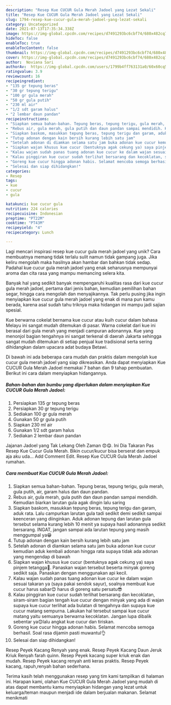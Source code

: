```yaml
---
description: "Resep Kue CUCUR Gula Merah Jadoel yang Lezat Sekali"
title: "Resep Kue CUCUR Gula Merah Jadoel yang Lezat Sekali"
slug: 1794-resep-kue-cucur-gula-merah-jadoel-yang-lezat-sekali
category: Uncategorized
date: 2021-07-13T17:35:34.338Z
image: https://img-global.cpcdn.com/recipes/d7491293bc6cbf74/680x482cq70/kue-cucur-gula-merah-jadoel-foto-resep-utama.jpg
hideToc: false
enableToc: true
enableTocContent: false
thumbnail: https://img-global.cpcdn.com/recipes/d7491293bc6cbf74/680x482cq70/kue-cucur-gula-merah-jadoel-foto-resep-utama.jpg
cover: https://img-global.cpcdn.com/recipes/d7491293bc6cbf74/680x482cq70/kue-cucur-gula-merah-jadoel-foto-resep-utama.jpg
author:  Noviana Sari
authorAv:  https://img-global.cpcdn.com/users/1799b4ff763131a0/60x60cq50/avatar.jpg
ratingvalue: 3.9
reviewcount: 16
recipeingredient:
- "135 gr tepung beras"
- "30 gr tepung terigu"
- "100 gr gula merah"
- "50 gr gula putih"
- "230 ml air"
- "1/2 sdt garam halus"
- "2 lembar daun pandan"
recipeinstructions:
- "Siapkan semua bahan-bahan. Tepung beras, tepung terigu, gula merah, gula putih, air, garam halus dan daun pandan."
- "Rebus air, gula merah, gula putih dan daun pandan sampai mendidih. Kemudian biarkan larutan gula agak dingin lalu saring"
- "Siapkan baskom, masukkan tepung beras, tepung terigu dan garam, aduk rata. Lalu campurkan larutan gula tadi sedikit demi sedikit sampai keenceran yang diinginkan. Aduk adonan tepung dan larutan gula tersebut selama kurang lebih 10 menit ya supaya hasil adonannya sedikit bersarang. INGAT, jangan sampai ada larutan tepung yang masih menggumpal ya😁"
- "Tutup adonan dengan kain bersih kurang lebih satu jam"
- "Setelah adonan di diamkan selama satu jam buka adonan kue cucur kemudian aduk kembali adonan hingga rata supaya tidak ada adonan yang mengendap di bawah"
- "Siapkan wajan khusus kue cucur (bentuknya agak cekung ya) saya pinjem tetangga🙈. Panaskan wajan tersebut beserta minyak goreng sedikit saja. Panaskan dengan menggunakan api kecil."
- "Kalau wajan sudah panas tuang adonan kue cucur ke dalam wajan sesuai takaran ya (saya pakai sendok sayur), soalnya membuat kue cucur harus sabar😊 harus di goreng satu persatu😎"
- "Kalau pinggiran kue cucur sudah terlihat bersarang dan kecoklatan, siram-siram bagian tengah kue cucur dengan minyak yang ada di wajan supaya kue cucur terlihat ada bulatan di tengahnya dan supaya kue cucur matang sempurna. Lakukan hal tersebut sampai kue cucur matang yaitu semuanya berwarna kecoklatan. Jangan lupa dibalik sebentar ya😊lalu angkat kue cucur dan tiriskan."
- "Goreng kue cucur hingga adonan habis. Selamat mencoba semoga berhasil. Soal rasa dijamin pasti muwantul👌"
- "Selesai dan siap dihidangkan!"
categories:
- Resep
tags:
- kue
- cucur
- gula

katakunci: kue cucur gula 
nutrition: 224 calories
recipecuisine: Indonesian
preptime: "PT22M"
cooktime: "PT43M"
recipeyield: "4"
recipecategory: Lunch

---
```



Lagi mencari inspirasi resep kue cucur gula merah jadoel yang unik? Cara membuatnya memang tidak terlalu sulit namun tidak gampang juga. Jika keliru mengolah maka hasilnya akan hambar dan bahkan tidak sedap. Padahal kue cucur gula merah jadoel yang enak seharusnya mempunyai aroma dan cita rasa yang mampu memancing selera kita.


Banyak hal yang sedikit banyak mempengaruhi kualitas rasa dari kue cucur gula merah jadoel, pertama dari jenis bahan, kemudian pemilihan bahan segar, hingga cara mengolah dan menyajikannya. Tak perlu pusing jika ingin menyiapkan kue cucur gula merah jadoel yang enak di mana pun kamu berada, karena asal sudah tahu triknya maka hidangan ini mampu jadi sajian spesial.

Kue berwarna cokelat bernama kue cucur atau kuih cucur dalam bahasa Melayu ini sangat mudah ditemukan di pasar. Warna cokelat dari kue ini berasal dari gula merah yang menjadi campuran adonannya. Kue yang menonjol bagian tengahnya ini sangat terkenal di daerah Jakarta sehingga sangat mudah ditemukan di setiap penjual kue tradisional serta sering dihidangkan dalam upacara adat budaya Betawi.


Di bawah ini ada beberapa cara mudah dan praktis dalam mengolah kue cucur gula merah jadoel yang siap dikreasikan. Anda dapat menyiapkan Kue CUCUR Gula Merah Jadoel memakai 7 bahan dan 9 tahap pembuatan. Berikut ini cara dalam menyiapkan hidangannya.

<!--inarticleads1-->

##### Bahan-bahan dan bumbu yang diperlukan dalam menyiapkan Kue CUCUR Gula Merah Jadoel:

1. Persiapkan 135 gr tepung beras
1. Persiapkan 30 gr tepung terigu
1. Sediakan 100 gr gula merah
1. Gunakan 50 gr gula putih
1. Siapkan 230 ml air
1. Gunakan 1/2 sdt garam halus
1. Sediakan 2 lembar daun pandan


Jajanan Jadoel yang Tak Lekang Oleh Zaman 😍😋. Ini Dia Takaran Pas Resep Kue Cucur Gula Merah. Bikin cucur/kucur bisa berserat dan empuk aja aku uda… Add Comment Edit. Resep Kue CUCUR Gula Merah Jadoel rumahan. 

<!--inarticleads2-->

##### Cara membuat Kue CUCUR Gula Merah Jadoel:

1. Siapkan semua bahan-bahan. Tepung beras, tepung terigu, gula merah, gula putih, air, garam halus dan daun pandan.
1. Rebus air, gula merah, gula putih dan daun pandan sampai mendidih. Kemudian biarkan larutan gula agak dingin lalu saring
1. Siapkan baskom, masukkan tepung beras, tepung terigu dan garam, aduk rata. Lalu campurkan larutan gula tadi sedikit demi sedikit sampai keenceran yang diinginkan. Aduk adonan tepung dan larutan gula tersebut selama kurang lebih 10 menit ya supaya hasil adonannya sedikit bersarang. INGAT, jangan sampai ada larutan tepung yang masih menggumpal ya😁
1. Tutup adonan dengan kain bersih kurang lebih satu jam
1. Setelah adonan di diamkan selama satu jam buka adonan kue cucur kemudian aduk kembali adonan hingga rata supaya tidak ada adonan yang mengendap di bawah
1. Siapkan wajan khusus kue cucur (bentuknya agak cekung ya) saya pinjem tetangga🙈. Panaskan wajan tersebut beserta minyak goreng sedikit saja. Panaskan dengan menggunakan api kecil.
1. Kalau wajan sudah panas tuang adonan kue cucur ke dalam wajan sesuai takaran ya (saya pakai sendok sayur), soalnya membuat kue cucur harus sabar😊 harus di goreng satu persatu😎
1. Kalau pinggiran kue cucur sudah terlihat bersarang dan kecoklatan, siram-siram bagian tengah kue cucur dengan minyak yang ada di wajan supaya kue cucur terlihat ada bulatan di tengahnya dan supaya kue cucur matang sempurna. Lakukan hal tersebut sampai kue cucur matang yaitu semuanya berwarna kecoklatan. Jangan lupa dibalik sebentar ya😊lalu angkat kue cucur dan tiriskan.
1. Goreng kue cucur hingga adonan habis. Selamat mencoba semoga berhasil. Soal rasa dijamin pasti muwantul👌
1. Selesai dan siap dihidangkan!

Resep Peyek Kacang Renyah yang enak. Resep Peyek Kacang Daun Jeruk Kriuk Renyah farah quinn. Resep Peyek kacang super kriuk enak dan mudah. Resep Peyek kacang renyah anti keras praktis. Resep Peyek kacang, rapuh,renyah bahan sederhana. 

Terima kasih telah menggunakan resep yang tim kami tampilkan di halaman ini. Harapan kami, olahan Kue CUCUR Gula Merah Jadoel yang mudah di atas dapat membantu kamu menyiapkan hidangan yang lezat untuk keluarga/teman maupun menjadi ide dalam berjualan makanan. Selamat menikmati
